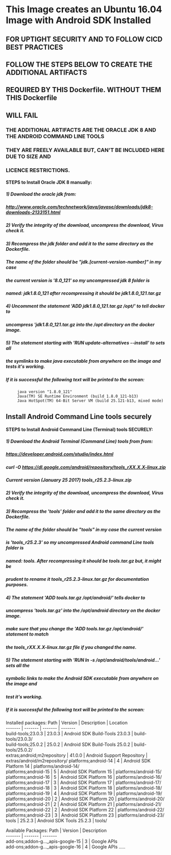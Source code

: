 # This Image creates an Ubuntu 16.04 Image with Android SDK Installed

## FOR UPTIGHT SECURITY AND TO FOLLOW CICD BEST PRACTICES ##
## FOLLOW THE STEPS BELOW TO CREATE THE ADDITIONAL ARTIFACTS ##
## REQUIRED BY THIS Dockerfile. WITHOUT THEM THIS Dockerfile ##
## WILL FAIL ##

### THE ADDITIONAL ARTIFACTS ARE THE ORACLE JDK 8 AND THE ANDROID COMMAND LINE TOOLS
### THEY ARE FREELY AVAILABLE BUT, CAN'T BE INCLUDED HERE DUE TO SIZE AND
### LICENCE RESTRICTIONS.

#### STEPS to Install Oracle JDK 8 manually:

##### 1) Download the oracle jdk from:
#####    http://www.oracle.com/technetwork/java/javase/downloads/jdk8-downloads-2133151.html

##### 2) Verify the integrity of the download, uncompress the download, Virus check it.

##### 3) Recompress the jdk folder and add it to the same directory as the Dockerfile.

#####    The name of the folder should be "jdk.[current-version-number]" in my case
#####    the current version is '8.0_121' so my uncompressed jdk 8 folder is
#####    named: jdk1.8.0_121 after recompressing it should be jdk1.8.0_121.tar.gz

##### 4) Uncomment the statement 'ADD jdk1.8.0_121.tar.gz /opt/' to tell docker to
#####    uncompress 'jdk1.8.0_121.tar.gz into the /opt directory on the docker image.

##### 5) The statement starting with 'RUN update-alternatives --install' to sets all 
#####    the symlinks to make java executable from anywhere on the image and tests it's working.

#####    If it is successful the following text will be printed to the screan:

         java version "1.8.0_121"
         Java(TM) SE Runtime Environment (build 1.8.0_121-b13)
         Java HotSpot(TM) 64-Bit Server VM (build 25.121-b13, mixed mode)
####

##  Install Android Command Line tools securely ##

#### STEPS to Install Android Command Line (Terminal) tools SECURELY:

##### 1) Download the Android Terminal (Command Line) tools from from:
#####    https://developer.android.com/studio/index.html

#####    curl -O https://dl.google.com/android/repository/tools_rXX.X.X-linux.zip

#####    Current version (January 25 2017) tools_r25.2.3-linux.zip

##### 2) Verify the integrity of the download, uncompress the download, Virus check it.

##### 3) Recompress the 'tools' folder and add it to the same directory as the Dockerfile.

#####    The name of the folder should be "tools" in my case the current version
#####    is 'tools_r25.2.3' so my uncompressed Android command Line tools folder is
#####    named: tools. After recompressing it should be tools.tar.gz but, it might be
#####    prudent to rename it tools_r25.2.3-linux.tar.gz for documentation purposes.

##### 4) The statement 'ADD tools.tar.gz /opt/android/' tells docker to
#####    uncompress 'tools.tar.gz' into the /opt/android directory on the docker image.
#####    make sure that you change the 'ADD tools.tar.gz /opt/android/' statement to match
#####    the tools_rXX.X.X-linux.tar.gz file if you changed the name.

##### 5) The statement starting with 'RUN ln -s /opt/android/tools/android...' sets all the
#####    symbolic links to make the Android SDK executable from anywhere on the image and
#####    test it's working.

#####    If it is successful the following text will be printed to the screan:

  Installed packages:
  Path                        | Version | Description                    | Location                    
  -------                     | ------- | -------                        | -------                     
  build-tools;23.0.3          | 23.0.3  | Android SDK Build-Tools 23.0.3 | build-tools/23.0.3/         
  build-tools;25.0.2          | 25.0.2  | Android SDK Build-Tools 25.0.2 | build-tools/25.0.2/         
  extras;android;m2repository | 41.0.0  | Android Support Repository     | extras/android/m2repository/
  platforms;android-14        | 4       | Android SDK Platform 14        | platforms/android-14/       
  platforms;android-15        | 5       | Android SDK Platform 15        | platforms/android-15/       
  platforms;android-16        | 5       | Android SDK Platform 16        | platforms/android-16/       
  platforms;android-17        | 3       | Android SDK Platform 17        | platforms/android-17/       
  platforms;android-18        | 3       | Android SDK Platform 18        | platforms/android-18/       
  platforms;android-19        | 4       | Android SDK Platform 19        | platforms/android-19/       
  platforms;android-20        | 2       | Android SDK Platform 20        | platforms/android-20/       
  platforms;android-21        | 2       | Android SDK Platform 21        | platforms/android-21/       
  platforms;android-22        | 2       | Android SDK Platform 22        | platforms/android-22/       
  platforms;android-23        | 3       | Android SDK Platform 23        | platforms/android-23/       
  tools                       | 25.2.3  | Android SDK Tools 25.2.3       | tools/                      

  Available Packages:
  Path                              | Version      | Description                      
  -------                           | -------      | -------                          
  add-ons;addon-g..._apis-google-15 | 3            | Google APIs                      
  add-ons;addon-g..._apis-google-16 | 4            | Google APIs
  .....
####
